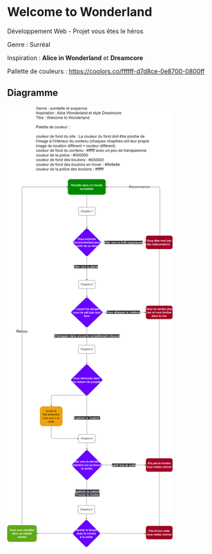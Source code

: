 # Welcome to Wonderland

Développement Web - Projet vous êtes le héros

Genre : Surréal

Inspiration : **Alice in Wonderland** et **Dreamcore**

Pallette de couleurs : https://coolors.co/ffffff-d7d8ce-0e8700-0800ff

## Diagramme

![image png du diagramme](/assets/drawio/shema.drawio%20copy.png)
